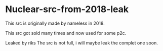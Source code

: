 # Nuclear-src-from-2018-leak
This src is originally made by nameless in 2018.

This src got sold many times and now used for some p2c.

Leaked by riks
The src is not full, i will maybe leak the complet one soon.
